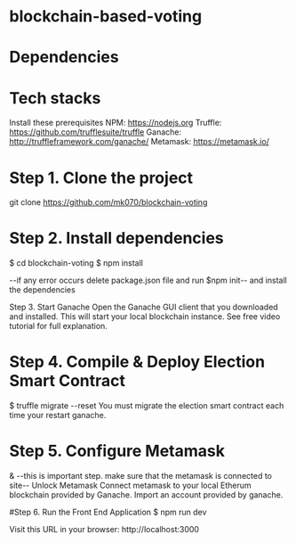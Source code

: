 # blockchain-based-voting

# Dependencies
# Tech stacks

Install these prerequisites
NPM: https://nodejs.org
Truffle: https://github.com/trufflesuite/truffle
Ganache: http://truffleframework.com/ganache/
Metamask: https://metamask.io/

# Step 1. Clone the project
git clone https://github.com/mk070/blockchain-voting

# Step 2. Install dependencies

$ cd blockchain-voting
$ npm install

--if any error occurs delete package.json file and run $npm init-- and install the dependencies

Step 3. Start Ganache
Open the Ganache GUI client that you downloaded and installed. This will start your local blockchain instance. See free video tutorial for full explanation.

# Step 4. Compile & Deploy Election Smart Contract
$ truffle migrate --reset You must migrate the election smart contract each time your restart ganache.

# Step 5. Configure Metamask

& --this is important step. make sure that the metamask is connected to site--
Unlock Metamask
Connect metamask to your local Etherum blockchain provided by Ganache.
Import an account provided by ganache.

#Step 6. Run the Front End Application
$ npm run dev 

Visit this URL in your browser: http://localhost:3000
